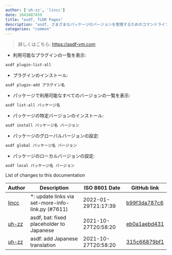 ```yaml
---
author: ['uh-zz', 'lincc']
date: 1643487459
title: "asdf, TLDR Pages"
description: "asdf, さまざまなパッケージのバージョンを管理するためのコマンドラインインターフェイスです。"
categories: "common"
---
```

> 詳しくはこちら: <https://asdf-vm.com>

- 利用可能なプラグインの一覧を表示:

```bash
asdf plugin-list-all
```

- プラグインのインストール:

```bash
asdf plugin-add プラグイン名
```

- パッケージで利用可能なすべてのバージョンの一覧を表示:

```bash
asdf list-all パッケージ名
```

- パッケージの特定バージョンのインストール:

```bash
asdf install パッケージ名 バージョン
```

- パッケージのグローバルバージョンの設定:

```bash
asdf global パッケージ名 バージョン
```

- パッケージのローカルバージョンの設定:

```bash
asdf local パッケージ名 バージョン
```
List of changes to this documentation


Author | Description | ISO 8601 Date | GitHub link
------|-----|-----|-----
[lincc](mailto:46962923+blueskyson@users.noreply.github.com) | *: update links via set-more-info-link.py (#7611) | 2022-01-29T21:17:39 | [b99f3da787c6](https://github.com/tldr-pages/tldr/commit/b99f3da787c6f43a545b9cb5ebd8265b1367fbc4)
[uh-zz](mailto:uhzz.contact@gmail.com) | asdf, bat: fixed placeholder to Japanese | 2021-10-27T20:58:20 | [eb0a1aebd431](https://github.com/tldr-pages/tldr/commit/eb0a1aebd4315eb8245007a446f4b46a988d977d)
[uh-zz](mailto:uhzz.contact@gmail.com) | asdf: add Japanese translation | 2021-10-27T20:58:20 | [315c66879bf1](https://github.com/tldr-pages/tldr/commit/315c66879bf12e5119769022cda9fb2f8bd5359a)

